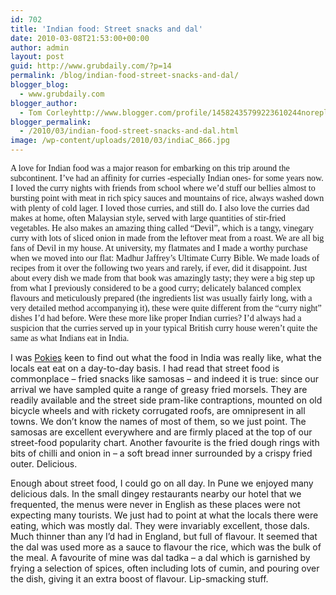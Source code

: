 ```yaml
---
id: 702
title: 'Indian food: Street snacks and dal'
date: 2010-03-08T21:53:00+00:00
author: admin
layout: post
guid: http://www.grubdaily.com/?p=14
permalink: /blog/indian-food-street-snacks-and-dal/
blogger_blog:
  - www.grubdaily.com
blogger_author:
  - Tom Corleyhttp://www.blogger.com/profile/14582435799223610244noreply@blogger.com
blogger_permalink:
  - /2010/03/indian-food-street-snacks-and-dal.html
image: /wp-content/uploads/2010/03/indiaC_866.jpg
---
```

<span style="font-family:verdana;">A love for Indian food was a major reason for embarking on this trip around the subcontinent. I&#8217;ve had an affinity for curries -especially Indian ones- for some years now. I loved the curry nights with friends from school where we&#8217;d stuff our bellies almost to bursting point with meat in rich spicy sauces and mountains of rice, always washed down with plenty of cold lager. I loved those curries, and still do. I also love the curries dad makes at home, often Malaysian style, served with large quantities of stir-fried vegetables. He also makes an amazing thing called &#8220;Devil&#8221;, which is a tangy, vinegary curry with lots of sliced onion in made from the leftover meat from a roast. We are all big fans of Devil in my house. At university, my flatmates and I made a worthy purchase when we moved into our flat: Madhur Jaffrey&#8217;s Ultimate Curry Bible. We made loads of recipes from it over the following two years and rarely, if ever, did it disappoint. Just about every dish we made from that book was amazingly tasty; they were a big step up from what I previously considered to be a good curry; delicately balanced complex flavours and meticulously prepared (the ingredients list was usually fairly long, with a very detailed method accompanying it), these were quite different from the &#8220;curry night&#8221; dishes I&#8217;d had before. Were these more like proper Indian curries? I&#8217;d always had a suspicion that the curries served up in your typical British curry house weren&#8217;t quite the same as what Indians eat in India.</p> 

<p>
  I was <a href="http://1866777.com/">Pokies</a> keen to find out what the food in India was really like, what the locals eat eat on a day-to-day basis. I had read that street food is commonplace &#8211; fried snacks like samosas &#8211; and indeed it is true: since our arrival we have sampled quite a range of greasy fried morsels. They are readily available and the street side pram-like contraptions, mounted on old bicycle wheels and with rickety corrugated roofs, are omnipresent in all towns. We don&#8217;t know the names of most of them, so we just point. The samosas are excellent everywhere and are firmly placed at the top of our street-food popularity chart. Another favourite is the fried dough rings with bits of chilli and onion in &#8211; a soft bread inner surrounded by a crispy fried outer. Delicious.
</p>

<p>
  Enough about street food, I could go on all day. In Pune we enjoyed many delicious dals. In the small dingey restaurants nearby our hotel that we frequented, the menus were never in English as these places were not expecting many tourists. We just had to point at what the locals there were eating, which was mostly dal. They were invariably excellent, those dals. Much thinner than any I&#8217;d had in England, but full of flavour. It seemed that the dal was used more as a sauce to flavour the rice, which was the bulk of the meal. A favourite of mine was dal tadka &#8211; a dal which is garnished by frying a selection of spices, often including lots of cumin, and pouring over the dish, giving it an extra boost of flavour. Lip-smacking stuff.</span>
</p>